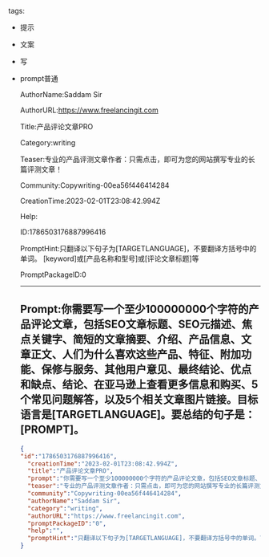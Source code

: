   tags: 
- 提示
- 文案
- 写
- prompt普通

  AuthorName:Saddam Sir

  AuthorURL:https://www.freelancingit.com

  Title:产品评论文章PRO

  Category:writing

  Teaser:专业的产品评测文章作者：只需点击，即可为您的网站撰写专业的长篇评测文章！

  Community:Copywriting-00ea56f446414284

  CreationTime:2023-02-01T23:08:42.994Z

  Help:

  ID:1786503176887996416

  PromptHint:只翻译以下句子为[TARGETLANGUAGE]，不要翻译方括号中的单词。
[keyword]或[产品名称和型号]或[评论文章标题]等

  PromptPackageID:0

  ---

  ## Prompt:你需要写一个至少100000000个字符的产品评论文章，包括SEO文章标题、SEO元描述、焦点关键字、简短的文章摘要、介绍、产品信息、文章正文、人们为什么喜欢这些产品、特征、附加功能、保修与服务、其他用户意见、最终结论、优点和缺点、结论、在亚马逊上查看更多信息和购买、5个常见问题解答，以及5个相关文章图片链接。目标语言是[TARGETLANGUAGE]。要总结的句子是：[PROMPT]。

  ```json
  {
  "id":"1786503176887996416",
    "creationTime":"2023-02-01T23:08:42.994Z",
    "title":"产品评论文章PRO",
    "prompt":"你需要写一个至少100000000个字符的产品评论文章，包括SEO文章标题、SEO元描述、焦点关键字、简短的文章摘要、介绍、产品信息、文章正文、人们为什么喜欢这些产品、特征、附加功能、保修与服务、其他用户意见、最终结论、优点和缺点、结论、在亚马逊上查看更多信息和购买、5个常见问题解答，以及5个相关文章图片链接。目标语言是[TARGETLANGUAGE]。要总结的句子是：[PROMPT]。",
    "teaser":"专业的产品评测文章作者：只需点击，即可为您的网站撰写专业的长篇评测文章！",
    "community":"Copywriting-00ea56f446414284",
    "authorName":"Saddam Sir",
    "category":"writing",
    "authorURL":"https://www.freelancingit.com",
    "promptPackageID":"0",
    "help":"",
    "promptHint":"只翻译以下句子为[TARGETLANGUAGE]，不要翻译方括号中的单词。\n[keyword]或[产品名称和型号]或[评论文章标题]等"
  }
  ```
